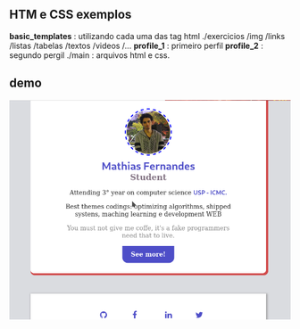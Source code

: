 ## HTM e CSS exemplos

<strong>basic_templates</strong> : utilizando cada uma das tag html
    ./exercicios
        /img
        /links
        /listas
        /tabelas
        /textos
        /videos
        /...
<strong>profile_1</strong> : primeiro perfil
<strong>profile_2</strong> : segundo pergil
    ./main : arquivos html e css.

## demo
<img src="./demo.png"></img>

